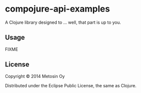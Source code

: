# compojure-api-examples

A Clojure library designed to ... well, that part is up to you.

## Usage

FIXME

## License

Copyright © 2014 Metosin Oy

Distributed under the Eclipse Public License, the same as Clojure.
